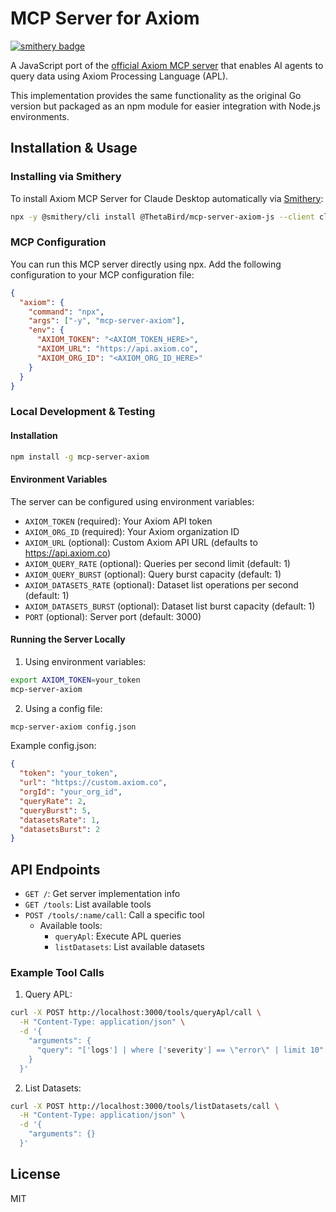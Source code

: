 # MCP Server for Axiom

[![smithery badge](https://smithery.ai/badge/@ThetaBird/mcp-server-axiom-js)](https://smithery.ai/server/@ThetaBird/mcp-server-axiom-js)

A JavaScript port of the [official Axiom MCP server](https://github.com/axiomhq/mcp-server-axiom) that enables AI agents to query data using Axiom Processing Language (APL).

This implementation provides the same functionality as the original Go version but packaged as an npm module for easier integration with Node.js environments.

## Installation & Usage

### Installing via Smithery

To install Axiom MCP Server for Claude Desktop automatically via [Smithery](https://smithery.ai/server/@ThetaBird/mcp-server-axiom-js):

```bash
npx -y @smithery/cli install @ThetaBird/mcp-server-axiom-js --client claude
```

### MCP Configuration

You can run this MCP server directly using npx. Add the following configuration to your MCP configuration file:

```json
{
  "axiom": {
    "command": "npx",
    "args": ["-y", "mcp-server-axiom"],
    "env": {
      "AXIOM_TOKEN": "<AXIOM_TOKEN_HERE>",
      "AXIOM_URL": "https://api.axiom.co",
      "AXIOM_ORG_ID": "<AXIOM_ORG_ID_HERE>"
    }
  }
}
```

### Local Development & Testing

#### Installation

```bash
npm install -g mcp-server-axiom
```

#### Environment Variables

The server can be configured using environment variables:

- `AXIOM_TOKEN` (required): Your Axiom API token
- `AXIOM_ORG_ID` (required): Your Axiom organization ID
- `AXIOM_URL` (optional): Custom Axiom API URL (defaults to https://api.axiom.co)
- `AXIOM_QUERY_RATE` (optional): Queries per second limit (default: 1)
- `AXIOM_QUERY_BURST` (optional): Query burst capacity (default: 1)
- `AXIOM_DATASETS_RATE` (optional): Dataset list operations per second (default: 1)
- `AXIOM_DATASETS_BURST` (optional): Dataset list burst capacity (default: 1)
- `PORT` (optional): Server port (default: 3000)

#### Running the Server Locally

1. Using environment variables:

```bash
export AXIOM_TOKEN=your_token
mcp-server-axiom
```

2. Using a config file:

```bash
mcp-server-axiom config.json
```

Example config.json:

```json
{
  "token": "your_token",
  "url": "https://custom.axiom.co",
  "orgId": "your_org_id",
  "queryRate": 2,
  "queryBurst": 5,
  "datasetsRate": 1,
  "datasetsBurst": 2
}
```

## API Endpoints

- `GET /`: Get server implementation info
- `GET /tools`: List available tools
- `POST /tools/:name/call`: Call a specific tool
  - Available tools:
    - `queryApl`: Execute APL queries
    - `listDatasets`: List available datasets

### Example Tool Calls

1. Query APL:

```bash
curl -X POST http://localhost:3000/tools/queryApl/call \
  -H "Content-Type: application/json" \
  -d '{
    "arguments": {
      "query": "['logs'] | where ['severity'] == \"error\" | limit 10"
    }
  }'
```

2. List Datasets:

```bash
curl -X POST http://localhost:3000/tools/listDatasets/call \
  -H "Content-Type: application/json" \
  -d '{
    "arguments": {}
  }'
```

## License

MIT
